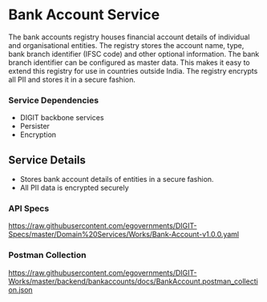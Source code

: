# Bank Account Service

The bank accounts registry houses financial account details of individual and organisational entities. 
The registry stores the account name, type, bank branch identifier (IFSC code) and other optional information. 
The bank branch identifier can be configured as master data. 
This makes it easy to extend this registry for use in countries outside India. 
The registry encrypts all PII and stores it in a secure fashion.

### Service Dependencies

- DIGIT backbone services
- Persister
- Encryption


## Service Details

- Stores bank account details of entities in a secure fashion. 
- All PII data is encrypted securely

### API Specs

https://raw.githubusercontent.com/egovernments/DIGIT-Specs/master/Domain%20Services/Works/Bank-Account-v1.0.0.yaml

### Postman Collection

https://raw.githubusercontent.com/egovernments/DIGIT-Works/master/backend/bankaccounts/docs/BankAccount.postman_collection.json

